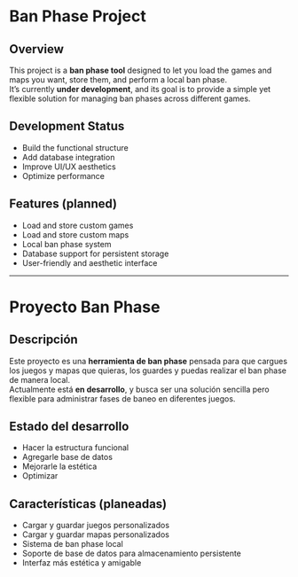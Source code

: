 # Ban Phase Project

## Overview
This project is a **ban phase tool** designed to let you load the games and maps you want, store them, and perform a local ban phase.  
It’s currently **under development**, and its goal is to provide a simple yet flexible solution for managing ban phases across different games.

## Development Status
- Build the functional structure  
- Add database integration  
- Improve UI/UX aesthetics  
- Optimize performance  

## Features (planned)
- Load and store custom games  
- Load and store custom maps  
- Local ban phase system  
- Database support for persistent storage  
- User-friendly and aesthetic interface  

---

# Proyecto Ban Phase

## Descripción
Este proyecto es una **herramienta de ban phase** pensada para que cargues los juegos y mapas que quieras, los guardes y puedas realizar el ban phase de manera local.  
Actualmente está **en desarrollo**, y busca ser una solución sencilla pero flexible para administrar fases de baneo en diferentes juegos.

## Estado del desarrollo
- Hacer la estructura funcional  
- Agregarle base de datos  
- Mejorarle la estética  
- Optimizar  

## Características (planeadas)
- Cargar y guardar juegos personalizados  
- Cargar y guardar mapas personalizados  
- Sistema de ban phase local  
- Soporte de base de datos para almacenamiento persistente  
- Interfaz más estética y amigable  
